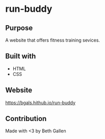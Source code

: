 # run-buddy

## Purpose
A website that offers fitness training sevices.

## Built with
* HTML
* CSS

## Website
https://bgals.hithub.io/run-buddy

## Contribution
Made with <3 by Beth Gallen
